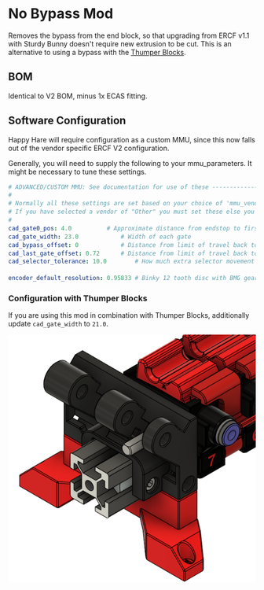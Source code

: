 # No Bypass Mod

Removes the bypass from the end block, so that upgrading from ERCF v1.1 with Sturdy Bunny doesn't require new extrusion to be cut.
This is an alternative to using a bypass with the [Thumper Blocks](../../kieraneglin/Thumper-Blocks).

## BOM

Identical to V2 BOM, minus 1x ECAS fitting.

## Software Configuration

Happy Hare will require configuration as a custom MMU, since this now falls out of the vendor specific ERCF V2 configuration.

Generally, you will need to supply the following to your mmu_parameters. It might be necessary to tune these settings.

```yaml
# ADVANCED/CUSTOM MMU: See documentation for use of these ----------------------------------------------------------------
#
# Normally all these settings are set based on your choice of 'mmu_vendor' and 'mmu_version', but they can be overridden.
# If you have selected a vendor of "Other" you must set these else you will get arbitary ERCFv1.1 defaults.
#
cad_gate0_pos: 4.0			# Approximate distance from endstop to first gate. Used for rough calibration only
cad_gate_width: 23.0			# Width of each gate
cad_bypass_offset: 0			# Distance from limit of travel back to the bypass (ERCF v2.0)
cad_last_gate_offset: 0.72		# Distance from limit of travel back to last gate
cad_selector_tolerance: 10.0 		# How much extra selector movement to allow

encoder_default_resolution: 0.95833 # Binky 12 tooth disc with BMG gear
```

### Configuration with Thumper Blocks
If you are using this mod in combination with Thumper Blocks, additionally update `cad_gate_width` to `21.0`.

![Render](Assets/no_bypass.png)